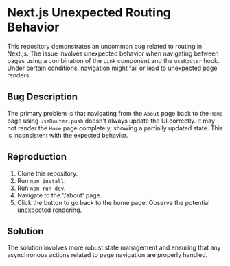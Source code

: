 # Next.js Unexpected Routing Behavior

This repository demonstrates an uncommon bug related to routing in Next.js.  The issue involves unexpected behavior when navigating between pages using a combination of the `Link` component and the `useRouter` hook.  Under certain conditions, navigation might fail or lead to unexpected page renders. 

## Bug Description

The primary problem is that navigating from the `About` page back to the `Home` page using `useRouter.push` doesn't always update the UI correctly. It may not render the `Home` page completely, showing a partially updated state. This is inconsistent with the expected behavior. 

## Reproduction

1. Clone this repository.
2. Run `npm install`.
3. Run `npm run dev`.
4. Navigate to the '/about' page.
5. Click the button to go back to the home page. Observe the potential unexpected rendering.

## Solution

The solution involves more robust state management and ensuring that any asynchronous actions related to page navigation are properly handled.
